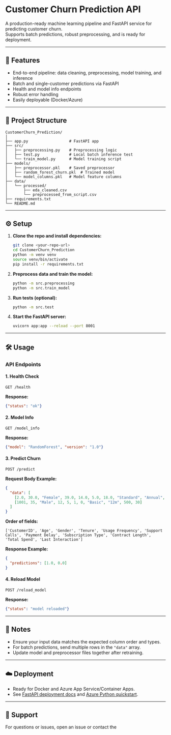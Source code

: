 # Customer Churn Prediction API

A production-ready machine learning pipeline and FastAPI service for predicting customer churn.  
Supports batch predictions, robust preprocessing, and is ready for deployment.

---

## 🚀 Features

- End-to-end pipeline: data cleaning, preprocessing, model training, and inference
- Batch and single-customer predictions via FastAPI
- Health and model info endpoints
- Robust error handling
- Easily deployable (Docker/Azure)

---

## 📁 Project Structure

```
CustomerChurn_Prediction/
│
├── app.py                  # FastAPI app
├── src/
│   ├── preprocessing.py    # Preprocessing logic
│   ├── test.py             # Local batch inference test
│   └── train_model.py      # Model training script
├── models/
│   ├── preprocessor.pkl    # Saved preprocessor
│   ├── random_forest_churn.pkl  # Trained model
│   └── model_columns.pkl   # Model feature columns
├── data/
│   └── processed/
│       ├── eda_cleaned.csv
│       └── preprocessed_from_script.csv
├── requirements.txt
└── README.md
```

---

## ⚙️ Setup

1. **Clone the repo and install dependencies:**
    ```bash
    git clone <your-repo-url>
    cd CustomerChurn_Prediction
    python -m venv venv
    source venv/bin/activate
    pip install -r requirements.txt
    ```

2. **Preprocess data and train the model:**
    ```bash
    python -m src.preprocessing
    python -m src.train_model
    ```

3. **Run tests (optional):**
    ```bash
    python -m src.test
    ```

4. **Start the FastAPI server:**
    ```bash
    uvicorn app:app --reload --port 8001
    ```

---

## 🛠️ Usage

### **API Endpoints**

#### **1. Health Check**
```http
GET /health
```
**Response:**  
```json
{"status": "ok"}
```

#### **2. Model Info**
```http
GET /model_info
```
**Response:**  
```json
{"model": "RandomForest", "version": "1.0"}
```

#### **3. Predict Churn**
```http
POST /predict
```
**Request Body Example:**
```json
{
  "data": [
    [2.0, 30.0, "Female", 39.0, 14.0, 5.0, 18.0, "Standard", "Annual", 932.0, 17.0],
    [1001, 35, "Male", 12, 5, 1, 0, "Basic", "12m", 500, 30]
  ]
}
```
**Order of fields:**
```
['CustomerID', 'Age', 'Gender', 'Tenure', 'Usage Frequency', 'Support Calls', 'Payment Delay', 'Subscription Type', 'Contract Length', 'Total Spend', 'Last Interaction']
```

**Response Example:**
```json
{
  "predictions": [1.0, 0.0]
}
```

#### **4. Reload Model**
```http
POST /reload_model
```
**Response:**  
```json
{"status": "model reloaded"}
```

---

## 📝 Notes

- Ensure your input data matches the expected column order and types.
- For batch predictions, send multiple rows in the `"data"` array.
- Update model and preprocessor files together after retraining.

---

## ☁️ Deployment

- Ready for Docker and Azure App Service/Container Apps.
- See [FastAPI deployment docs](https://fastapi.tiangolo.com/deployment/) and [Azure Python quickstart](https://learn.microsoft.com/en-us/azure/app-service/quickstart-python).

---

## 📧 Support

For questions or issues, open an issue or contact the